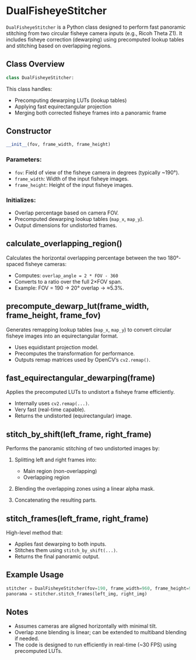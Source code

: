 # DualFisheyeStitcher

`DualFisheyeStitcher` is a Python class designed to perform fast panoramic stitching from two circular fisheye camera inputs (e.g., Ricoh Theta Z1). It includes fisheye correction (dewarping) using precomputed lookup tables and stitching based on overlapping regions.

## Class Overview

```python
class DualFisheyeStitcher:
```

This class handles:

* Precomputing dewarping LUTs (lookup tables)
* Applying fast equirectangular projection
* Merging both corrected fisheye frames into a panoramic frame

## Constructor

```python
__init__(fov, frame_width, frame_height)
```

### Parameters:

* `fov`: Field of view of the fisheye camera in degrees (typically \~190°).
* `frame_width`: Width of the input fisheye images.
* `frame_height`: Height of the input fisheye images.

### Initializes:

* Overlap percentage based on camera FOV.
* Precomputed dewarping lookup tables (`map_x`, `map_y`).
* Output dimensions for undistorted frames.

## calculate\_overlapping\_region()

Calculates the horizontal overlapping percentage between the two 180°-spaced fisheye cameras:

* Computes:
  `overlap_angle = 2 * FOV - 360`
* Converts to a ratio over the full 2×FOV span.
* Example: FOV = 190 → 20° overlap → ≈5.3%.

## precompute\_dewarp\_lut(frame\_width, frame\_height, frame\_fov)

Generates remapping lookup tables (`map_x`, `map_y`) to convert circular fisheye images into an equirectangular format.

* Uses equidistant projection model.
* Precomputes the transformation for performance.
* Outputs remap matrices used by OpenCV’s `cv2.remap()`.

## fast\_equirectangular\_dewarping(frame)

Applies the precomputed LUTs to undistort a fisheye frame efficiently.

* Internally uses `cv2.remap(...)`.
* Very fast (real-time capable).
* Returns the undistorted (equirectangular) image.

## stitch\_by\_shift(left\_frame, right\_frame)

Performs the panoramic stitching of two undistorted images by:

1. Splitting left and right frames into:

   * Main region (non-overlapping)
   * Overlapping region
2. Blending the overlapping zones using a linear alpha mask.
3. Concatenating the resulting parts.

## stitch\_frames(left\_frame, right\_frame)

High-level method that:

* Applies fast dewarping to both inputs.
* Stitches them using `stitch_by_shift(...)`.
* Returns the final panoramic output.

## Example Usage

```python
stitcher = DualFisheyeStitcher(fov=190, frame_width=960, frame_height=960)
panorama = stitcher.stitch_frames(left_img, right_img)
```

## Notes

* Assumes cameras are aligned horizontally with minimal tilt.
* Overlap zone blending is linear; can be extended to multiband blending if needed.
* The code is designed to run efficiently in real-time (\~30 FPS) using precomputed LUTs.
